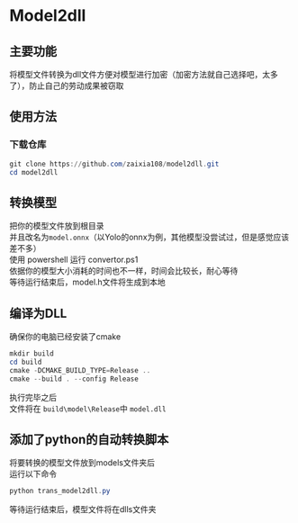 # Model2dll
## 主要功能
将模型文件转换为dll文件方便对模型进行加密（加密方法就自己选择吧，太多了），防止自己的劳动成果被窃取

## 使用方法
### 下载仓库
```powershell
git clone https://github.com/zaixia108/model2dll.git
cd model2dll
```
## 转换模型
把你的模型文件放到根目录<br>
并且改名为`model.onnx`（以Yolo的onnx为例，其他模型没尝试过，但是感觉应该差不多）<br>
使用 powershell 运行 convertor.ps1<br>
依据你的模型大小消耗的时间也不一样，时间会比较长，耐心等待<br>
等待运行结束后，model.h文件将生成到本地<br>

## 编译为DLL
确保你的电脑已经安装了cmake
```powershell
mkdir build
cd build
cmake -DCMAKE_BUILD_TYPE=Release ..
cmake --build . --config Release
```
执行完毕之后<br>
文件将在 `build\model\Release`中 `model.dll`


## 添加了python的自动转换脚本
将要转换的模型文件放到models文件夹后<br>
运行以下命令<br>
```powershell
python trans_model2dll.py
```
等待运行结束后，模型文件将在dlls文件夹